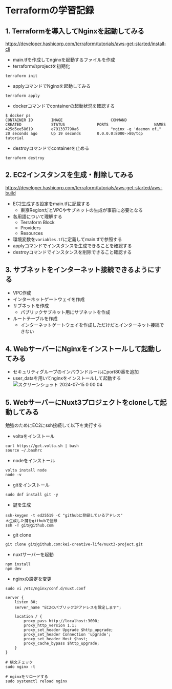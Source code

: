 # Terraformの学習記録

## 1. Terraformを導入してNginxを起動してみる
https://developer.hashicorp.com/terraform/tutorials/aws-get-started/install-cli
- main.tfを作成してnginxを起動するファイルを作成
- terraformのprojectを初期化
```
terraform init
```
- applyコマンドでNginxを起動してみる
```
terraform apply
```
- dockerコマンドでcontainerの起動状況を確認する
```
$ docker ps
CONTAINER ID        IMAGE                     COMMAND                  CREATED             STATUS              PORTS                    NAMES
425d5ee58619        e791337790a6              "nginx -g 'daemon of…"   20 seconds ago      Up 19 seconds       0.0.0.0:8000->80/tcp     tutorial
```
- destroyコマンドでcontainerを止める
```
terraform destroy
```

## 2. EC2インスタンスを生成・削除してみる
https://developer.hashicorp.com/terraform/tutorials/aws-get-started/aws-build
- EC2生成する設定をmain.tfに記載する
  - 東京RegionだとVPCやサブネットの生成が事前に必要となる
- 各用語について理解する
  - Terraform Block
  - Providers
  - Resources
- 環境変数を`variables.tf`に定義してmain.tfで参照する
- applyコマンドでインスタンスを生成できることを確認する
- destroyコマンドでインスタンスを削除できること確認する

## 3. サブネットをインターネット接続できるようにする
- VPC作成
- インターネットゲートウェイを作成
- サブネットを作成
  - パブリックサブネット用にサブネットを作成
- ルートテーブルを作成
  - インターネットゲートウェイを作成しただけだとインターネット接続できない

## 4. WebサーバーにNginxをインストールして起動してみる
- セキュリティグループのインバウンドルールにport80番を追加
- user_dataを用いてnginxをインストールして起動する
![スクリーンショット 2024-07-15 0 00 04](https://github.com/user-attachments/assets/9ddd4638-4103-4048-b172-a68e92f84846)

## 5. WebサーバーにNuxt3プロジェクトをcloneして起動してみる
勉強のためにEC2にssh接続して以下を実行する

- voltaをインストール
```
curl https://get.volta.sh | bash
source ~/.bashrc
```
- nodeをインストール
```
volta install node
node -v
```
- gitをインストール
```
sudo dnf install git -y
```
- 鍵を生成
```
ssh-keygen -t ed25519 -C "githubに登録しているアドレス"
＊生成した鍵をgithubで登録
ssh -T git@github.com
```
- git clone
```
git clone git@github.com:kei-creative-life/nuxt3-project.git
```
- nuxtサーバーを起動
```
npm install
npm dev
```
- nginxの設定を変更
```
sudo vi /etc/nginx/conf.d/nuxt.conf

server {
    listen 80;
    server_name "EC2のパブリックIPアドレスを設定します";

    location / {
        proxy_pass http://localhost:3000;
        proxy_http_version 1.1;
        proxy_set_header Upgrade $http_upgrade;
        proxy_set_header Connection 'upgrade';
        proxy_set_header Host $host;
        proxy_cache_bypass $http_upgrade;
    }
}

# 構文チェック
sudo nginx -t

# nginxをリロードする
sudo systemctl reload nginx
```
